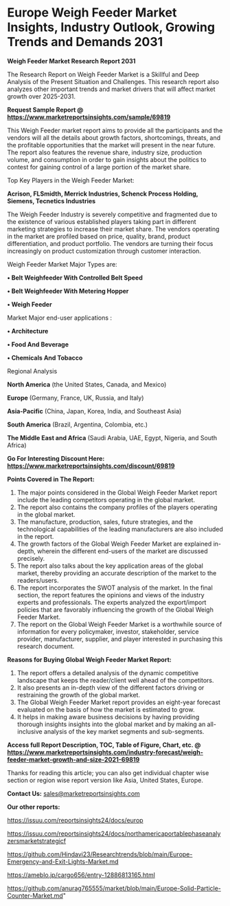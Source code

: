 # Europe Weigh Feeder Market Insights, Industry Outlook, Growing Trends and Demands 2031

<strong>Weigh Feeder Market Research Report 2031</strong>

The Research Report on Weigh Feeder Market is a Skillful and Deep Analysis of the Present Situation and Challenges. This research report also analyzes other important trends and market drivers that will affect market growth over 2025-2031.

<strong>Request Sample Report @ <a href=https://www.marketreportsinsights.com/sample/69819>https://www.marketreportsinsights.com/sample/69819</a></strong>

This Weigh Feeder market report aims to provide all the participants and the vendors will all the details about growth factors, shortcomings, threats, and the profitable opportunities that the market will present in the near future. The report also features the revenue share, industry size, production volume, and consumption in order to gain insights about the politics to contest for gaining control of a large portion of the market share.

Top Key Players in the Weigh Feeder Market:

<strong>Acrison, FLSmidth, Merrick Industries, Schenck Process Holding, Siemens, Tecnetics Industries</strong>

The Weigh Feeder Industry is severely competitive and fragmented due to the existence of various established players taking part in different marketing strategies to increase their market share. The vendors operating in the market are profiled based on price, quality, brand, product differentiation, and product portfolio. The vendors are turning their focus increasingly on product customization through customer interaction.

Weigh Feeder Market Major Types are:

<strong>• Belt Weighfeeder With Controlled Belt Speed

• Belt Weighfeeder With Metering Hopper

• Weigh Feeder</strong>

Market Major end-user applications :

<strong>• Architecture

• Food And Beverage

• Chemicals And Tobacco</strong>

Regional Analysis

</u><strong><b>North America</b></strong> (the United States, Canada, and Mexico)

<strong><b>Europe </b></strong>(Germany, France, UK, Russia, and Italy)

<strong><b>Asia-Pacific</b></strong> (China, Japan, Korea, India, and Southeast Asia)

<strong><b>South America</b></strong> (Brazil, Argentina, Colombia, etc.)

<strong><b>The Middle East and Africa</b></strong> (Saudi Arabia, UAE, Egypt, Nigeria, and South Africa)

<strong>Go For Interesting Discount Here: <a href=https://www.marketreportsinsights.com/discount/69819>https://www.marketreportsinsights.com/discount/69819</a></strong>

<strong>Points Covered in The Report:</strong>
<ol>
  <li>The major points considered in the Global Weigh Feeder Market report include the leading competitors operating in the global market.</li>
  <li>The report also contains the company profiles of the players operating in the global market.</li>
  <li>The manufacture, production, sales, future strategies, and the technological capabilities of the leading manufacturers are also included in the report.</li>
  <li>The growth factors of the Global Weigh Feeder Market are explained in-depth, wherein the different end-users of the market are discussed precisely.</li>
  <li>The report also talks about the key application areas of the global market, thereby providing an accurate description of the market to the readers/users.</li>
  <li>The report incorporates the SWOT analysis of the market. In the final section, the report features the opinions and views of the industry experts and professionals. The experts analyzed the export/import policies that are favorably influencing the growth of the Global Weigh Feeder Market.</li>
  <li>The report on the Global Weigh Feeder Market is a worthwhile source of information for every policymaker, investor, stakeholder, service provider, manufacturer, supplier, and player interested in purchasing this research document.</li>
</ol>
<strong>Reasons for Buying Global Weigh Feeder Market Report:</strong>

<ol>
  <li>The report offers a detailed analysis of the dynamic competitive landscape that keeps the reader/client well ahead of the competitors.</li>
  <li>It also presents an in-depth view of the different factors driving or restraining the growth of the global market.</li>
  <li>The Global Weigh Feeder Market report provides an eight-year forecast evaluated on the basis of how the market is estimated to grow.</li>
  <li>It helps in making aware business decisions by having providing thorough insights insights into the global market and by making an all-inclusive analysis of the key market segments and sub-segments.</li>
</ol>
<strong>Access full Report Description, TOC, Table of Figure, Chart, etc. @ <a href=https://www.marketreportsinsights.com/industry-forecast/weigh-feeder-market-growth-and-size-2021-69819>https://www.marketreportsinsights.com/industry-forecast/weigh-feeder-market-growth-and-size-2021-69819</a></strong>


Thanks for reading this article; you can also get individual chapter wise section or region wise report version like Asia, United States, Europe.

<strong>Contact Us:</strong>
sales@marketreportsinsights.com

<strong>Our other reports:</strong>

<a href=https://issuu.com/reportsinsights24/docs/europ>https://issuu.com/reportsinsights24/docs/europ</a>

<a href=https://issuu.com/reportsinsights24/docs/northamericaportablephaseanalyzersmarketstrategicf>https://issuu.com/reportsinsights24/docs/northamericaportablephaseanalyzersmarketstrategicf</a>

<a href=https://github.com/Hindavi23/Researchtrends/blob/main/Europe-Emergency-and-Exit-Lights-Market.md>https://github.com/Hindavi23/Researchtrends/blob/main/Europe-Emergency-and-Exit-Lights-Market.md</a>

<a href=https://ameblo.jp/cargo656/entry-12886813165.html>https://ameblo.jp/cargo656/entry-12886813165.html</a>

<a href=https://github.com/anurag765555/market/blob/main/Europe-Solid-Particle-Counter-Market.md>https://github.com/anurag765555/market/blob/main/Europe-Solid-Particle-Counter-Market.md</a>"
